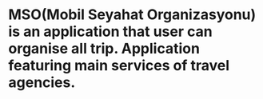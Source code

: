 # MSO(Mobil Seyahat Organizasyonu) is an application that user can organise all trip. Application featuring main services of travel agencies.
